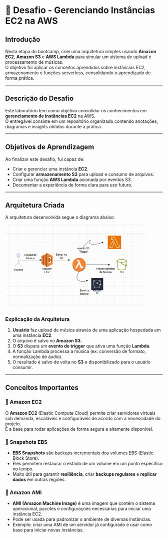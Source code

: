# 🎵 Desafio - Gerenciando Instâncias EC2 na AWS

##  Introdução
Nesta etapa do bootcamp, criei uma arquitetura simples usando **Amazon EC2**, **Amazon S3** e **AWS Lambda** para simular um sistema de upload e processamento de músicas.  
O objetivo foi aplicar os conceitos aprendidos sobre instâncias EC2, armazenamento e funções serverless, consolidando o aprendizado de forma prática.

---

## Descrição do Desafio
Este laboratório tem como objetivo consolidar os conhecimentos em **gerenciamento de instâncias EC2** na AWS.  
O entregável consiste em um repositório organizado contendo anotações, diagramas e insights obtidos durante a prática.

---

## Objetivos de Aprendizagem
Ao finalizar este desafio, fui capaz de:
- Criar e gerenciar uma instância **EC2**.
- Configurar **armazenamento S3** para upload e consumo de arquivos.
- Criar uma função **AWS Lambda** acionada por eventos S3.
- Documentar a experiência de forma clara para uso futuro.

---

##  Arquitetura Criada
A arquitetura desenvolvida segue o diagrama abaixo:

<img src=".img/diagrama arquitetura.jpeg" alt="instancia EC2" width="450"/>

###  Explicação da Arquitetura
1. **Usuário** faz upload de música através de uma aplicação hospedada em uma instância **EC2**.
2. O arquivo é salvo no **Amazon S3**.
3. O **S3** dispara um **evento de trigger** que ativa uma função **Lambda**.
4. A função Lambda processa a música (ex: conversão de formato, normalização de áudio).
5. O resultado é salvo de volta no **S3** e disponibilizado para o usuário consumir.

---

##  Conceitos Importantes

### 🔹 Amazon EC2
O **Amazon EC2** (Elastic Compute Cloud) permite criar servidores virtuais sob demanda, escaláveis e configuráveis de acordo com a necessidade do projeto.  
É a base para rodar aplicações de forma segura e altamente disponível.



### 🔹 Snapshots EBS
- **EBS Snapshots** são backups incrementais dos volumes EBS (Elastic Block Store).
- Eles permitem restaurar o estado de um volume em um ponto específico no tempo.
- Muito útil para garantir **resiliência**, criar **backups regulares** e **replicar dados** em outras regiões.



### 🔹 Amazon AMI
- **AMI (Amazon Machine Image)** é uma imagem que contém o sistema operacional, pacotes e configurações necessárias para iniciar uma instância EC2.
- Pode ser usada para padronizar o ambiente de diversas instâncias.
- Exemplo: criar uma AMI de um servidor já configurado e usar como base para iniciar novas instâncias.


